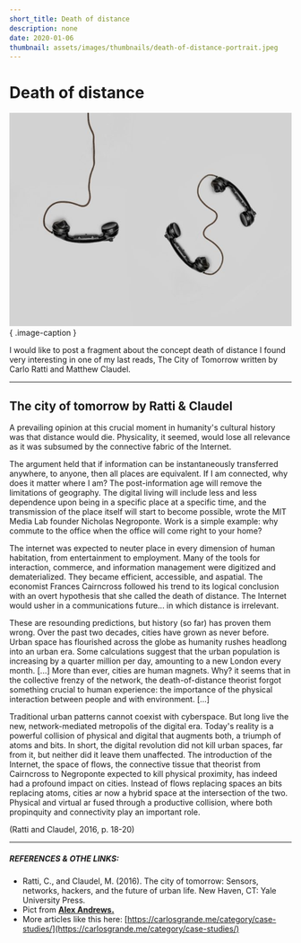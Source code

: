 ```yaml
---
short_title: Death of distance
description: none
date: 2020-01-06
thumbnail: assets/images/thumbnails/death-of-distance-portrait.jpeg
---
```


# Death of distance

![Distance disappears – Connections redefine geography.](../../assets/images/references/ratti-claudel-death-of-distance.jpg){ .image-caption }

I would like to post a fragment about the concept death of distance I found very interesting in one of my last reads, The City of Tomorrow written by Carlo Ratti and Matthew Claudel.

---

## The city of tomorrow by Ratti & Claudel

A prevailing opinion at this crucial moment in humanity's cultural history was that distance would die. Physicality, it seemed, would lose all relevance as it was subsumed by the connective fabric of the Internet.

The argument held that if information can be instantaneously transferred anywhere, to anyone, then all places are equivalent. If I am connected, why does it matter where I am? The post-information age will remove the limitations of geography. The digital living will include less and less dependence upon being in a specific place at a specific time, and the transmission of the place itself will start to become possible, wrote the MIT Media Lab founder Nicholas Negroponte. Work is a simple example: why commute to the office when the office will come right to your home?

The internet was expected to neuter place in every dimension of human habitation, from entertainment to employment. Many of the tools for interaction, commerce, and information management were digitized and dematerialized. They became efficient, accessible, and aspatial. The economist Frances Cairncross followed his trend to its logical conclusion with an overt hypothesis that she called the death of distance. The Internet would usher in a  communications future... in which distance is irrelevant.

These are resounding predictions, but history (so far) has proven them wrong. Over the past two decades, cities have grown as never before. Urban space has flourished across the globe as humanity rushes headlong into an urban era. Some calculations suggest that the urban population is increasing by a quarter million per day, amounting to a new London every month. [...] More than ever, cities are human magnets. Why? it seems that in the collective frenzy of the network, the death-of-distance theorist forgot something crucial to human experience: the importance of the physical interaction between people and with environment. [...]

Traditional urban patterns cannot coexist with cyberspace. But long live the new, network-mediated metropolis of the digital era. Today's reality is a powerful collision of physical and digital that augments both, a triumph of atoms and bits. In short, the digital revolution did not kill urban spaces, far from it, but neither did it leave them unaffected. The introduction of the Internet, the space of flows, the connective tissue that theorist from Cairncross to Negroponte expected to kill physical proximity, has indeed had a profound impact on cities. Instead of flows replacing spaces an bits replacing atoms, cities ar now a hybrid space at the intersection of the two. Physical and virtual ar fused through a productive collision, where both propinquity and connectivity play an important role.

(Ratti and Claudel, 2016, p. 18-20)

---

##### REFERENCES & OTHE LINKS:

- Ratti, C., and Claudel, M. (2016). The city of tomorrow: Sensors, networks, hackers, and the future of urban life. New Haven, CT: Yale University Press.
- Pict from **[Alex Andrews.](https://www.pexels.com/es-es/@alex-andrews-271121?utm_content=attributionCopyText&utm_medium=referral&utm_source=pexels)**
- More articles like this here: [https://carlosgrande.me/category/case-studies/](https://carlosgrande.me/category/case-studies/)